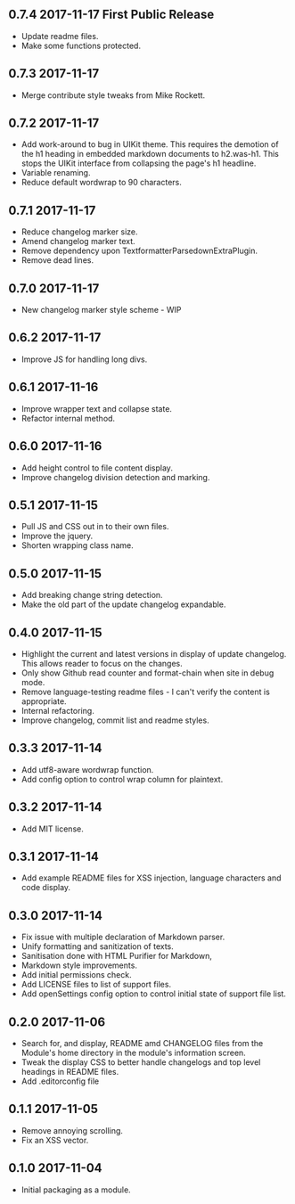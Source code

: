 ## 0.7.4 2017-11-17 First Public Release
- Update readme files.
- Make some functions protected.

## 0.7.3 2017-11-17
- Merge contribute style tweaks from Mike Rockett.

## 0.7.2 2017-11-17
- Add work-around to bug in UIKit theme. This requires the demotion of the h1
  heading in embedded markdown documents to h2.was-h1. This stops the UIKit
  interface from collapsing the page's h1 headline.
- Variable renaming.
- Reduce default wordwrap to 90 characters.

## 0.7.1 2017-11-17
- Reduce changelog marker size.
- Amend changelog marker text.
- Remove dependency upon TextformatterParsedownExtraPlugin.
- Remove dead lines.

## 0.7.0 2017-11-17
- New changelog marker style scheme - WIP

## 0.6.2 2017-11-17
- Improve JS for handling long divs.

## 0.6.1 2017-11-16
- Improve wrapper text and collapse state.
- Refactor internal method.

## 0.6.0 2017-11-16
- Add height control to file content display.
- Improve changelog division detection and marking.

## 0.5.1 2017-11-15
- Pull JS and CSS out in to their own files.
- Improve the jquery.
- Shorten wrapping class name.

## 0.5.0 2017-11-15
- Add breaking change string detection.
- Make the old part of the update changelog expandable.

## 0.4.0 2017-11-15
- Highlight the current and latest versions in display of update changelog.
  This allows reader to focus on the changes.
- Only show Github read counter and format-chain when site in debug mode.
- Remove language-testing readme files - I can't verify the content is appropriate.
- Internal refactoring.
- Improve changelog, commit list and readme styles.

## 0.3.3 2017-11-14
- Add utf8-aware wordwrap function.
- Add config option to control wrap column for plaintext.

## 0.3.2 2017-11-14
- Add MIT license.

## 0.3.1 2017-11-14
- Add example README files for XSS injection, language characters and code display.

## 0.3.0 2017-11-14
- Fix issue with multiple declaration of Markdown parser.
- Unify formatting and sanitization of texts.
- Sanitisation done with HTML Purifier for Markdown,
- Markdown style improvements.
- Add initial permissions check.
- Add LICENSE files to list of support files.
- Add openSettings config option to control initial state of support file list.

## 0.2.0 2017-11-06
- Search for, and display, README amd CHANGELOG files from the Module's home directory in the module's information
  screen.
- Tweak the display CSS to better handle changelogs and top level headings in README files.
- Add .editorconfig file

## 0.1.1 2017-11-05
- Remove annoying scrolling.
- Fix an XSS vector.

## 0.1.0 2017-11-04
- Initial packaging as a module.

